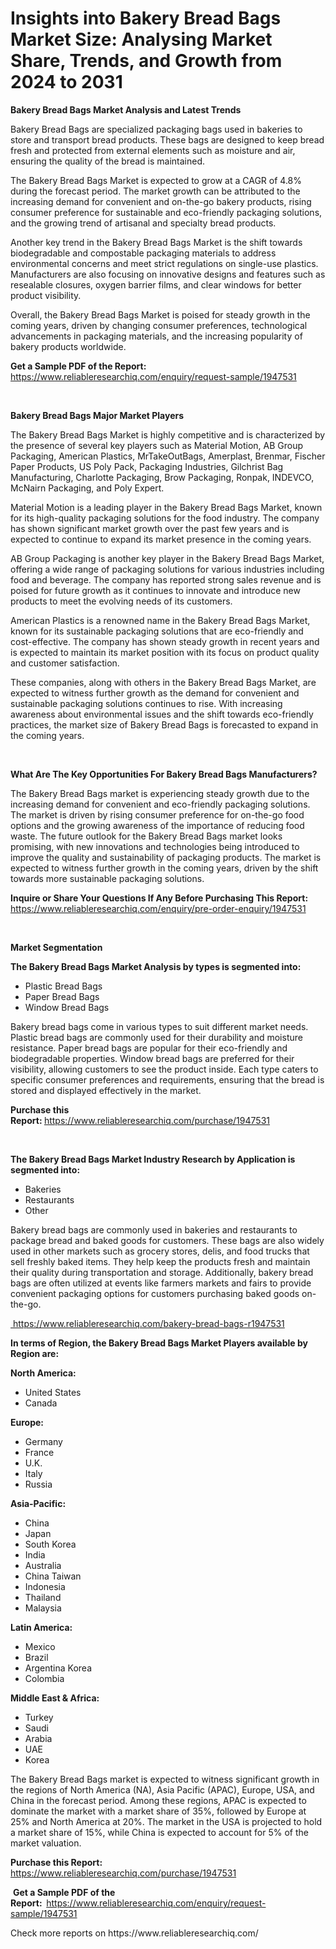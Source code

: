 <p><h1>Insights into Bakery Bread Bags Market Size: Analysing Market Share, Trends, and Growth from 2024 to 2031</h1></p><p><strong>Bakery Bread Bags Market Analysis and Latest Trends</strong></p>
<p><p>Bakery Bread Bags are specialized packaging bags used in bakeries to store and transport bread products. These bags are designed to keep bread fresh and protected from external elements such as moisture and air, ensuring the quality of the bread is maintained.</p><p>The Bakery Bread Bags Market is expected to grow at a CAGR of 4.8% during the forecast period. The market growth can be attributed to the increasing demand for convenient and on-the-go bakery products, rising consumer preference for sustainable and eco-friendly packaging solutions, and the growing trend of artisanal and specialty bread products.</p><p>Another key trend in the Bakery Bread Bags Market is the shift towards biodegradable and compostable packaging materials to address environmental concerns and meet strict regulations on single-use plastics. Manufacturers are also focusing on innovative designs and features such as resealable closures, oxygen barrier films, and clear windows for better product visibility.</p><p>Overall, the Bakery Bread Bags Market is poised for steady growth in the coming years, driven by changing consumer preferences, technological advancements in packaging materials, and the increasing popularity of bakery products worldwide.</p></p>
<p><strong>Get a Sample PDF of the Report:&nbsp;</strong> <a href="https://www.reliableresearchiq.com/enquiry/request-sample/1947531">https://www.reliableresearchiq.com/enquiry/request-sample/1947531</a></p>
<p>&nbsp;</p>
<p><strong>Bakery Bread Bags Major Market Players</strong></p>
<p><p>The Bakery Bread Bags Market is highly competitive and is characterized by the presence of several key players such as Material Motion, AB Group Packaging, American Plastics, MrTakeOutBags, Amerplast, Brenmar, Fischer Paper Products, US Poly Pack, Packaging Industries, Gilchrist Bag Manufacturing, Charlotte Packaging, Brow Packaging, Ronpak, INDEVCO, McNairn Packaging, and Poly Expert.</p><p>Material Motion is a leading player in the Bakery Bread Bags Market, known for its high-quality packaging solutions for the food industry. The company has shown significant market growth over the past few years and is expected to continue to expand its market presence in the coming years.</p><p>AB Group Packaging is another key player in the Bakery Bread Bags Market, offering a wide range of packaging solutions for various industries including food and beverage. The company has reported strong sales revenue and is poised for future growth as it continues to innovate and introduce new products to meet the evolving needs of its customers.</p><p>American Plastics is a renowned name in the Bakery Bread Bags Market, known for its sustainable packaging solutions that are eco-friendly and cost-effective. The company has shown steady growth in recent years and is expected to maintain its market position with its focus on product quality and customer satisfaction.</p><p>These companies, along with others in the Bakery Bread Bags Market, are expected to witness further growth as the demand for convenient and sustainable packaging solutions continues to rise. With increasing awareness about environmental issues and the shift towards eco-friendly practices, the market size of Bakery Bread Bags is forecasted to expand in the coming years.</p></p>
<p>&nbsp;</p>
<p><strong>What Are The Key Opportunities For Bakery Bread Bags Manufacturers?</strong></p>
<p><p>The Bakery Bread Bags market is experiencing steady growth due to the increasing demand for convenient and eco-friendly packaging solutions. The market is driven by rising consumer preference for on-the-go food options and the growing awareness of the importance of reducing food waste. The future outlook for the Bakery Bread Bags market looks promising, with new innovations and technologies being introduced to improve the quality and sustainability of packaging products. The market is expected to witness further growth in the coming years, driven by the shift towards more sustainable packaging solutions.</p></p>
<p><strong>Inquire or Share Your Questions If Any Before Purchasing This Report:</strong> <a href="https://www.reliableresearchiq.com/enquiry/pre-order-enquiry/1947531">https://www.reliableresearchiq.com/enquiry/pre-order-enquiry/1947531</a></p>
<p>&nbsp;</p>
<p><strong>Market Segmentation</strong></p>
<p><strong>The Bakery Bread Bags Market Analysis by types is segmented into:</strong></p>
<p><ul><li>Plastic Bread Bags</li><li>Paper Bread Bags</li><li>Window Bread Bags</li></ul></p>
<p><p>Bakery bread bags come in various types to suit different market needs. Plastic bread bags are commonly used for their durability and moisture resistance. Paper bread bags are popular for their eco-friendly and biodegradable properties. Window bread bags are preferred for their visibility, allowing customers to see the product inside. Each type caters to specific consumer preferences and requirements, ensuring that the bread is stored and displayed effectively in the market.</p></p>
<p><strong>Purchase this Report:&nbsp;</strong><a href="https://www.reliableresearchiq.com/purchase/1947531">https://www.reliableresearchiq.com/purchase/1947531</a></p>
<p>&nbsp;</p>
<p><strong>The Bakery Bread Bags Market Industry Research by Application is segmented into:</strong></p>
<p><ul><li>Bakeries</li><li>Restaurants</li><li>Other</li></ul></p>
<p><p>Bakery bread bags are commonly used in bakeries and restaurants to package bread and baked goods for customers. These bags are also widely used in other markets such as grocery stores, delis, and food trucks that sell freshly baked items. They help keep the products fresh and maintain their quality during transportation and storage. Additionally, bakery bread bags are often utilized at events like farmers markets and fairs to provide convenient packaging options for customers purchasing baked goods on-the-go.</p></p>
<p><a href="https://www.reliableresearchiq.com/bakery-bread-bags-r1947531">&nbsp;https://www.reliableresearchiq.com/bakery-bread-bags-r1947531</a></p>
<p><strong>In terms of Region, the Bakery Bread Bags Market Players available by Region are:</strong></p>
<p>
    <p> <strong> North America: </strong>
        <ul>
            <li>United States</li>
            <li>Canada</li>
        </ul>
        </p> 
    <p> <strong> Europe: </strong>
        <ul>
            <li>Germany</li>
            <li>France</li>
            <li>U.K.</li>
            <li>Italy</li>
            <li>Russia</li>
        </ul>
        </p> 
    <p> <strong> Asia-Pacific: </strong>
        <ul>
            <li>China</li>
            <li>Japan</li>
            <li>South Korea</li>
            <li>India</li>
            <li>Australia</li>
            <li>China Taiwan</li>
            <li>Indonesia</li>
            <li>Thailand</li>
            <li>Malaysia</li>
        </ul>
        </p> 
    <p> <strong> Latin America: </strong>
        <ul>
            <li>Mexico</li>
            <li>Brazil</li>
            <li>Argentina Korea</li>
            <li>Colombia</li>
        </ul>
        </p> 
    <p> <strong> Middle East & Africa: </strong>
        <ul>
            <li>Turkey</li>
            <li>Saudi</li>
            <li>Arabia</li>
            <li>UAE</li>
            <li>Korea</li>
        </ul>
    </p>
    </p>
<p><p>The Bakery Bread Bags market is expected to witness significant growth in the regions of North America (NA), Asia Pacific (APAC), Europe, USA, and China in the forecast period. Among these regions, APAC is expected to dominate the market with a market share of 35%, followed by Europe at 25% and North America at 20%. The market in the USA is projected to hold a market share of 15%, while China is expected to account for 5% of the market valuation.</p></p>
<p><strong>Purchase this Report: </strong><a href="https://www.reliableresearchiq.com/purchase/1947531">https://www.reliableresearchiq.com/purchase/1947531</a></p>
<p>&nbsp;<strong>Get a Sample PDF of the Report:&nbsp;&nbsp;</strong><a href="https://www.reliableresearchiq.com/enquiry/request-sample/1947531">https://www.reliableresearchiq.com/enquiry/request-sample/1947531</a></p>
<p><strong></strong></p>
<p>Check more reports on https://www.reliableresearchiq.com/</p>